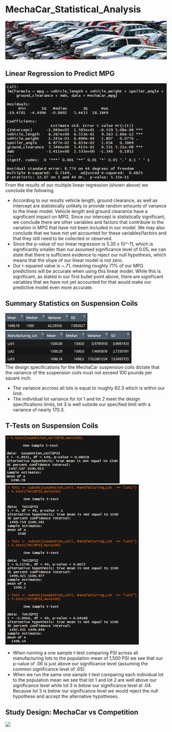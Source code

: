# MechaCar_Statistical_Analysis
![](Resources/Images/cars.PNG)

## Linear Regression to Predict MPG
![](Resources/Images/MechaCar_mpg.PNG)
<br>
From the results of our multiple linear regression (shown above) we conclude the following. 
- According to our results vehicle length, ground clearance, as well as intercept are statistically unlikely to provide random amounts of variance to the linear model. Vehicle length and ground clearance have a significant impact on MPG. Since our intercept is statistically significant, we conclude there are other variables and factors that contribute to the variation in MPG that have not been included in our model. We may also conclude that we have not yet accounted for these variables/factors and that they still need to be collected or observed.
- Since the p-value of our linear regression is 5.35 x 10^-11, which is significantly smaller than our assumed significance level of 0.05, we can state that there is sufficient evidence to reject our null hypothesis, which means that the slope of our linear model is not zero. 
- Our r-squared value is ~.71, meaning roughly 71% of our MPG predictions will be accurate when using this linear model. While this is significant, as stated in our first bullet point above, there are significant variables that we have not yet accounted for that would make our predictive model even more accurate. 

## Summary Statistics on Suspension Coils
![](Resources/Images/total_summary.PNG)
<br>
![](Resources/Images/lot_summary.PNG)
<br>
The design specifications for the MechaCar suspension coils dictate that the variance of the suspension coils must not exceed 100 pounds per square inch. 
- The variance accross all lots is equal to roughly 62.3 which is within our limit. 
- The individual lot variance for lot 1 and lot 2 meet the design specifications limits, lot 3 is well outside our specified limit with a variance of nearly 170.3.

## T-Tests on Suspension Coils
![](Resources/Images/ttest_all.PNG)
<br>
![](Resources/Images/ttest.PNG)
<br>
- When running a one sample t-test comparing PSI across all manufacturing lots to the population mean of 1,500 PSI we see that our p-value of .06 is just above our significance level (assuming the common significance level of .05). 
- When we run the same one sample t-test comparing each individual lot to the population mean we see that lot 1 and lot 2 are well above our significance level while lot 3 is below our significance level at .04. Because lot 3 is below our significance level we would reject the null hypothese and accept the alternative hypotheses. 

## Study Design: MechaCar vs Competition
![](Resources/Images/?.PNG)